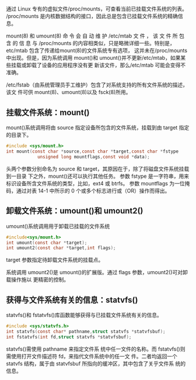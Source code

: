 ##
通过 Linux 专有的虚拟文件/proc/mounts，可查看当前已挂载文件系统的列表。
/proc/mounts 是内核数据结构的接口，因此总是包含已挂载文件系统的精确信息。

mount(8) 和 umount(8) 命 令 会 自 动 维 护 /etc/mtab 文 件 ， 该 文 件 所 包 含 的 信 息 与
/proc/mounts 的内容相类似，只是略微详细一些。特别是，etc/mtab 包含了传递给mount(8)的文件系统专有选项，
这并未在/proc/mounts 中出现。但是，因为系统调用
mount()和 umount()并不更新/etc/mtab，如果某些挂载或卸载了设备的应用程序没有更
新该文件，那么/etc/mtab 可能会变得不准确。

/etc/fstab（由系统管理员手工维护）包含了对系统支持的所有文件系统的描述，该文
件可供 mount(8)、umount(8)以及 fsck(8)所用。

## 挂载文件系统：mount()
mount()系统调用将由 source 指定设备所包含的文件系统，挂载到由 target 指定的目录下。
```c
#include <sys/mount.h>
int mount(const char *source,const char *target,const char *fstype
            unsigned long mountflags,const void *data);       
```
头两个参数分别命名为 source 和 target，其原因在于，除了将磁盘文件系统挂载到一目录
下之外，mount()还可以执行其他任务。
参数 fstype 是一字符串，用来标识设备所含文件系统的类型，比如，ext4 或 btrfs。
参数 mountflags 为一位掩码，通过对表 14-1 中所示的 0 个或多个标志进行或（OR）操作而得出。

## 卸载文件系统：umount()和 umount2()
umount()系统调用用于卸载已挂载的文件系统
```c
#include<sys/mount.h>
int umount(const char *target);
int umount2(const char *target,int flags);
```
target 参数指定待卸载文件系统的挂载点。

系统调用 umount2()是 umount()的扩展版。通过 flags 参数，umount2()可对卸载操作施以
更精密的控制。

## 获得与文件系统有关的信息：statvfs()
statvfs()和 fstatvfs()库函数能够获得与已挂载文件系统有关的信息。
```c
#include <sys/statvfs.h>
int statvfs(const char* pathname,struct statvfs *statvfsbuf);
int fstatvfs(int fd,struct statvfs *statvfsbuf);
```
statvfs()需使用 pathname 来指定文件系
统中任一文件的名称。而 fstatvfs()则需使用打开文件描述符 fd，来指代文件系统中的任一文
件。二者均返回一个 statvfs 结构，属于由 statvfsbuf 所指向的缓冲区，其中包含了关乎文件系
统的信息。


